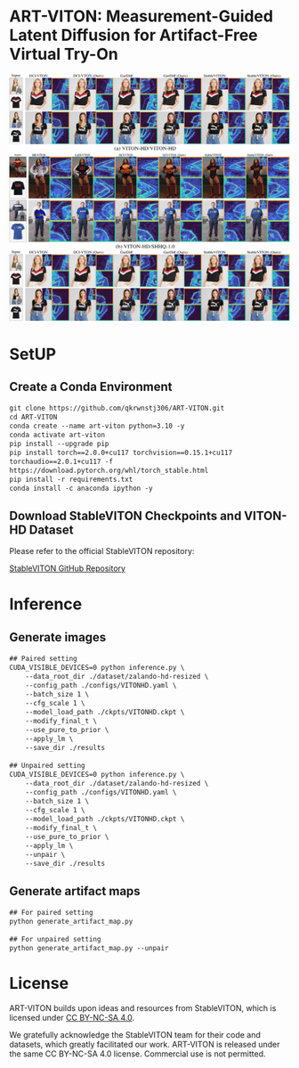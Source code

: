 # ART-VITON: Measurement-Guided Latent Diffusion for Artifact-Free Virtual Try-On

![Result 1](assets/3.jpg)
![Result 2](assets/2.jpg)

# SetUP

## Create a Conda Environment

```
git clone https://github.com/qkrwnstj306/ART-VITON.git
cd ART-VITON
conda create --name art-viton python=3.10 -y
conda activate art-viton
pip install --upgrade pip
pip install torch==2.0.0+cu117 torchvision==0.15.1+cu117 torchaudio==2.0.1+cu117 -f https://download.pytorch.org/whl/torch_stable.html
pip install -r requirements.txt
conda install -c anaconda ipython -y
```

## Download StableVITON Checkpoints and VITON-HD Dataset

Please refer to the official StableVITON repository:

[StableVITON GitHub Repository](https://github.com/rlawjdghek/StableVITON.git)

# Inference 

## Generate images

```
## Paired setting
CUDA_VISIBLE_DEVICES=0 python inference.py \
    --data_root_dir ./dataset/zalando-hd-resized \
    --config_path ./configs/VITONHD.yaml \
    --batch_size 1 \
    --cfg_scale 1 \
    --model_load_path ./ckpts/VITONHD.ckpt \
    --modify_final_t \
    --use_pure_to_prior \
    --apply_lm \
    --save_dir ./results

## Unpaired setting
CUDA_VISIBLE_DEVICES=0 python inference.py \
    --data_root_dir ./dataset/zalando-hd-resized \
    --config_path ./configs/VITONHD.yaml \
    --batch_size 1 \
    --cfg_scale 1 \
    --model_load_path ./ckpts/VITONHD.ckpt \
    --modify_final_t \
    --use_pure_to_prior \
    --apply_lm \
    --unpair \
    --save_dir ./results
```

## Generate artifact maps

```
## For paired setting
python generate_artifact_map.py

## For unpaired setting
python generate_artifact_map.py --unpair
```

# License

ART-VITON builds upon ideas and resources from StableVITON, which is licensed under
[CC BY-NC-SA 4.0](https://creativecommons.org/licenses/by-nc-sa/4.0/legalcode).

We gratefully acknowledge the StableVITON team for their code and datasets, which
greatly facilitated our work. ART-VITON is released under the same CC BY-NC-SA 4.0 license.
Commercial use is not permitted.

